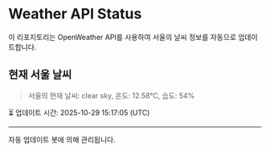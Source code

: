 
# Weather API Status

이 리포지토리는 OpenWeather API를 사용하여 서울의 날씨 정보를 자동으로 업데이트합니다.

## 현재 서울 날씨
> 서울의 현재 날씨: clear sky, 온도: 12.58°C, 습도: 54%

⏳ 업데이트 시간: 2025-10-29 15:17:05 (UTC)

---
자동 업데이트 봇에 의해 관리됩니다.

